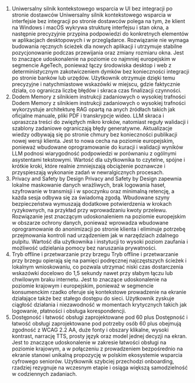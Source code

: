 
1) Uniwersalny silnik kontekstowego wsparcia w UI bez integracji po stronie dostawców
Uniwersalny silnik kontekstowego wsparcia w interfejsie bez integracji po stronie dostawców polega na tym, że klient na Windows i macOS wykrywa strukturę interfejsu i stan okna, a następnie precyzyjnie przypina podpowiedzi do konkretnych elementów w aplikacjach desktopowych i w przeglądarce. Rozwiązanie nie wymaga budowania ręcznych ścieżek dla nowych aplikacji i utrzymuje stabilne pozycjonowanie podczas przewijania oraz zmiany rozmiaru okna. Jest to znaczące udoskonalenie na poziomie co najmniej europejskim w segmencie AgeTech, ponieważ łączy środowiska desktop i web z deterministycznym zakotwiczeniem dymków bez konieczności integracji po stronie banków lub urzędów. Użytkownik otrzymuje dzięki temu precyzyjne i natychmiastowe wskazówki w miejscu, gdzie faktycznie działa, co ogranicza liczbę błędów i skraca czas finalizacji czynności.
2) Dodem Memory z silnikiem instrukcji zadaniowych o wysokiej trafności
Dodem Memory z silnikiem instrukcji zadaniowych o wysokiej trafności wykorzystuje architekturę RAG opartą na anych źródłach takich jak oficjalne manuale, pliki PDF i transkrypcje wideo. LLM skraca i upraszcza treści do zwięzłych mikro kroków, natomiast reguły walidacji i szablony zadaniowe ograniczają błędy generatywne. Aktualizacje wiedzy odbywają się po stronie chmury bez konieczności publikacji nowej wersji klienta. Jest to nowa cecha na poziomie europejskim, ponieważ wbudowane oprogramowanie do kuracji i walidacji wyników LLM podnosi wiarygodność podpowiedzi w porównaniu z ogólnymi asystentami tekstowymi. Wartość dla użytkownika to czytelne, spójne i krótkie kroki, które realnie zmniejszają obciążenie poznawcze i przyspieszają wykonanie zadań w newralgicznych procesach.
3) Privacy and Safety by Design
Privacy and Safety by Design zapewnia lokalne maskowanie danych wrażliwych, brak logowania haseł, szyfrowanie w transmisji i w spoczynku oraz minimalną retencję, a każda sesja odbywa się za świadomą zgodą. Wbudowane szyny bezpieczeństwa wymuszają dodatkowe potwierdzenia w krokach ryzykownych, na przykład przy wprowadzaniu kwoty przelewu. Rozwiązanie jest znaczącym udoskonaleniem na poziomie europejskim w obszarze ochrony danych, ponieważ wprowadza wbudowane oprogramowanie do anonimizacji po stronie klienta i eliminuje potrzebę przejmowania kontroli nad urządzeniem jak w narzędziach zdalnego pulpitu. Wartość dla użytkownika i instytucji to wysoki poziom zaufania i możliwość udzielania pomocy bez naruszania prywatności.
4) Tryb offline i przetwarzanie przy brzegu
Tryb offline i przetwarzanie przy brzegu opierają się na pamięci podręcznej najczęstszych ścieżek i lokalnym wnioskowaniu, co pozwala utrzymać niski czas dostarczenia wskazówki docelowo do 1,5 sekundy nawet przy słabym łączu lub chwilowym braku internetu. Jest to znaczące udoskonalenie na poziomie krajowym i europejskim, ponieważ w segmencie konsumenckim rzadko oferuje się kontekstowe prowadzenie na ekranie działające także bez stałego dostępu do sieci. Użytkownik zyskuje ciągłość działania i niezawodność w momentach krytycznych takich jak logowanie, płatności i obsługa korespondencji.
5) Dostępność i łatwość obsługi zaprojektowane pod 60 plus
Dostępność i łatwość obsługi zaprojektowane pod potrzeby osób 60 plus obejmują zgodność z WCAG 2.2 AA, duże fonty i obszary klikalne, wysoki kontrast, narrację TTS, prosty język oraz model jednej decyzji na ekran. Jest to znaczące udoskonalenie w zakresie łatwości obsługi na poziomie krajowym, a w połączeniu z prowadzeniem bezpośrednio na ekranie stanowi unikalną propozycję w polskim ekosystemie wsparcia cyfrowego seniorów. Użytkownik szybciej przechodzi onboarding, rzadziej rezygnuje na wczesnym etapie i osiąga większą samodzielność w codziennych zadaniach.

